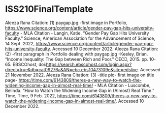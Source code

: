 # ISS210FinalTemplate
Aleeza Rana Citation: (1) paygap.jpg -first image in Portfolio, https://www.science.org/content/article/gender-pay-gap-hits-university-faculty - MLA Citation - Langin, Katie. “Gender Pay Gap Hits University Faculty.” Science, American Association for the Advancement of Science, 14 Sept. 2022, https://www.science.org/content/article/gender-pay-gap-hits-university-faculty. Accessed 10 December 2022.
Aleeza Rana Citation: (2) -first paragraph in Portfolio dealing with paygap.jpg -Keeley, Brian. “Income Inequality: The Gap between Rich and Poor.” OECD, 2015. pp. 10-65. EBSCOhost, doi:https://search.ebscohost.com/login.aspx?direct=true&db=cat09276a&AN=ebc.ebs10473109e&site=edslive. Accessed 21 November 2022.
Aleeza Rana Citation: (3) -title pic- first image on title page- https://time.com/6143809/theres-a-new-way-to-watch-the-widening-income-gap-in-almost-real-time/ - MLA Citation - Luscombe, Belinda. “How to Watch the Widening Income Gap in (Almost) Real Time.” Time, Time, 9 Feb. 2022, https://time.com/6143809/theres-a-new-way-to-watch-the-widening-income-gap-in-almost-real-time/. Accessed 10 December 2022.
